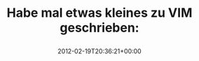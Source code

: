 ---
retweeted: false
source: <a href="http://termtter.org/" rel="nofollow">Termtter</a>
entities:
  hashtags: []
  symbols: []
  user_mentions: []
  urls:
  - url: http://t.co/3JvbQoO0
    expanded_url: http://bascht.com/blog/2012/02/19/vim/
    display_url: bascht.com/blog/2012/02/1…
    indices:
    - '43'
    - '63'
display_text_range:
- '0'
- '63'
favorite_count: '0'
id_str: '171332314478022656'
truncated: false
retweet_count: '2'
id: '171332314478022656'
possibly_sensitive: false
created_at: Sun Feb 19 20:36:21 +0000 2012
favorited: false
full_text: 'Habe mal etwas kleines zu VIM geschrieben:'
lang: de
quote_url: http://bascht.com/blog/2012/02/19/vim/
tags:
- pesos/twitter
date: '2012-02-19T20:36:21+00:00'
src: https://twitter.com/bascht/status/171332314478022656
original_url: https://twitter.com/bascht/status/171332314478022656
type: twitter_tweet
text: 'Habe mal etwas kleines zu VIM geschrieben:'
title: 'Habe mal etwas kleines zu VIM geschrieben:

  '

---